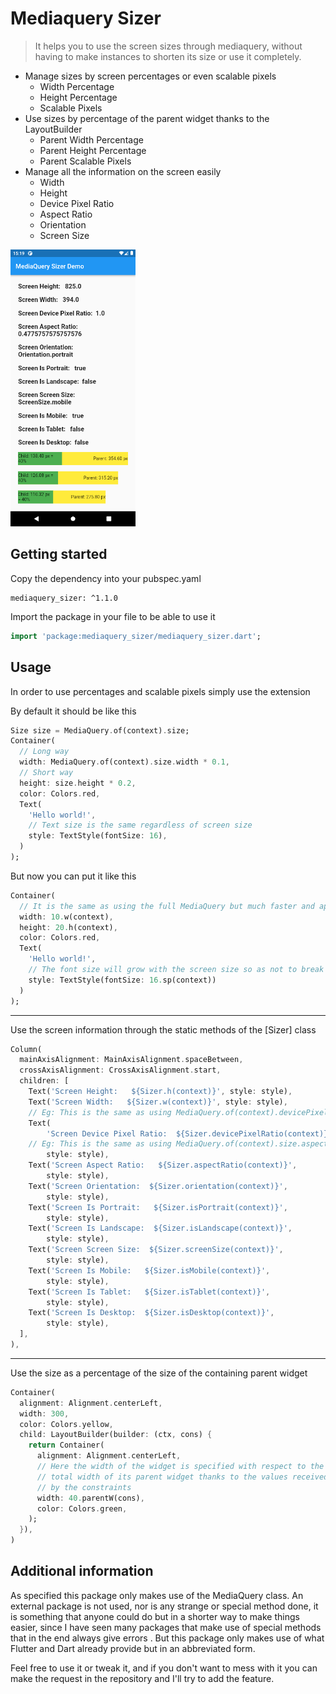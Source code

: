 # Mediaquery Sizer

> It helps you to use the screen sizes through mediaquery, without having to make instances to shorten its size or use it completely.

- Manage sizes by screen percentages or even scalable pixels
  - Width Percentage
  - Height Percentage
  - Scalable Pixels
- Use sizes by percentage of the parent widget thanks to the LayoutBuilder
  - Parent Width Percentage
  - Parent Height Percentage
  - Parent Scalable Pixels
- Manage all the information on the screen easily
  - Width
  - Height
  - Device Pixel Ratio
  - Aspect Ratio
  - Orientation
  - Screen Size

<img src="https://raw.githubusercontent.com/titoworlddev/mediaquery_sizer/master/example_screenshot.png" width="200">

## Getting started

Copy the dependency into your pubspec.yaml

```
mediaquery_sizer: ^1.1.0
```

Import the package in your file to be able to use it

```dart
import 'package:mediaquery_sizer/mediaquery_sizer.dart';
```

## Usage

In order to use percentages and scalable pixels simply use the extension

By default it should be like this

```dart
Size size = MediaQuery.of(context).size;
Container(
  // Long way
  width: MediaQuery.of(context).size.width * 0.1,
  // Short way
  height: size.height * 0.2,
  color: Colors.red,
  Text(
    'Hello world!',
    // Text size is the same regardless of screen size
    style: TextStyle(fontSize: 16),
  )
);
```

But now you can put it like this

```dart
Container(
  // It is the same as using the full MediaQuery but much faster and applicable to all your apps quickly and easily.
  width: 10.w(context),
  height: 20.h(context),
  color: Colors.red,
  Text(
    'Hello world!',
    // The font size will grow with the screen size so as not to break the design. Something like a vectorized image.
    style: TextStyle(fontSize: 16.sp(context))
  )
);
```

---

Use the screen information through the static methods of the [Sizer] class

```dart
Column(
  mainAxisAlignment: MainAxisAlignment.spaceBetween,
  crossAxisAlignment: CrossAxisAlignment.start,
  children: [
    Text('Screen Height:   ${Sizer.h(context)}', style: style),
    Text('Screen Width:   ${Sizer.w(context)}', style: style),
    // Eg: This is the same as using MediaQuery.of(context).devicePixelRatio
    Text(
        'Screen Device Pixel Ratio:  ${Sizer.devicePixelRatio(context)}',
    // Eg: This is the same as using MediaQuery.of(context).size.aspectRatio
        style: style),
    Text('Screen Aspect Ratio:   ${Sizer.aspectRatio(context)}',
        style: style),
    Text('Screen Orientation:  ${Sizer.orientation(context)}',
        style: style),
    Text('Screen Is Portrait:   ${Sizer.isPortrait(context)}',
        style: style),
    Text('Screen Is Landscape:  ${Sizer.isLandscape(context)}',
        style: style),
    Text('Screen Screen Size:  ${Sizer.screenSize(context)}',
        style: style),
    Text('Screen Is Mobile:   ${Sizer.isMobile(context)}',
        style: style),
    Text('Screen Is Tablet:   ${Sizer.isTablet(context)}',
        style: style),
    Text('Screen Is Desktop:  ${Sizer.isDesktop(context)}',
        style: style),
  ],
),
```

---

Use the size as a percentage of the size of the containing parent widget

```dart
Container(
  alignment: Alignment.centerLeft,
  width: 300,
  color: Colors.yellow,
  child: LayoutBuilder(builder: (ctx, cons) {
    return Container(
      alignment: Alignment.centerLeft,
      // Here the width of the widget is specified with respect to the
      // total width of its parent widget thanks to the values received
      // by the constraints
      width: 40.parentW(cons),
      color: Colors.green,
    );
  }),
)
```

## Additional information

As specified this package only makes use of the MediaQuery class.
An external package is not used, nor is any strange or special method done, it is something that anyone could do but in a shorter way to make things easier, since I have seen many packages that make use of special methods that in the end always give errors .
But this package only makes use of what Flutter and Dart already provide but in an abbreviated form.

Feel free to use it or tweak it, and if you don't want to mess with it you can make the request in the repository and I'll try to add the feature.
